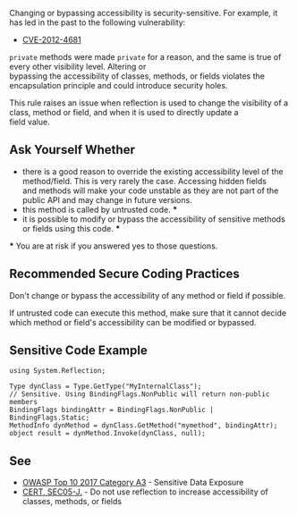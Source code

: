 
Changing or bypassing accessibility is security-sensitive. For example, it has led in the past to the following vulnerability:

- [CVE-2012-4681](http://cve.mitre.org/cgi-bin/cvename.cgi?name=CVE-2012-4681)


`private` methods were made `private` for a reason, and the same is true of every other visibility level. Altering or<br>bypassing the accessibility of classes, methods, or fields violates the encapsulation principle and could introduce security holes.

This rule raises an issue when reflection is used to change the visibility of a class, method or field, and when it is used to directly update a<br>field value.

## Ask Yourself Whether

- there is a good reason to override the existing accessibility level of the method/field. This is very rarely the case. Accessing hidden fields<br>  and methods will make your code unstable as they are not part of the public API and may change in future versions.
- this method is called by untrusted code. **\***
- it is possible to modify or bypass the accessibility of sensitive methods or fields using this code. **\***


**\*** You are at risk if you answered yes to those questions.

## Recommended Secure Coding Practices

Don't change or bypass the accessibility of any method or field if possible.

If untrusted code can execute this method, make sure that it cannot decide which method or field's accessibility can be modified or bypassed.

## Sensitive Code Example


    using System.Reflection;
    
    Type dynClass = Type.GetType("MyInternalClass");
    // Sensitive. Using BindingFlags.NonPublic will return non-public members
    BindingFlags bindingAttr = BindingFlags.NonPublic | BindingFlags.Static;
    MethodInfo dynMethod = dynClass.GetMethod("mymethod", bindingAttr);
    object result = dynMethod.Invoke(dynClass, null);


## See

- [OWASP Top 10 2017 Category A3](https://www.owasp.org/index.php/Top_10-2017_A3-Sensitive_Data_Exposure) - Sensitive Data Exposure<br>
- [CERT, SEC05-J.](https://www.securecoding.cert.org/confluence/x/3YEVAQ) - Do not use reflection to increase accessibility of<br>  classes, methods, or fields

